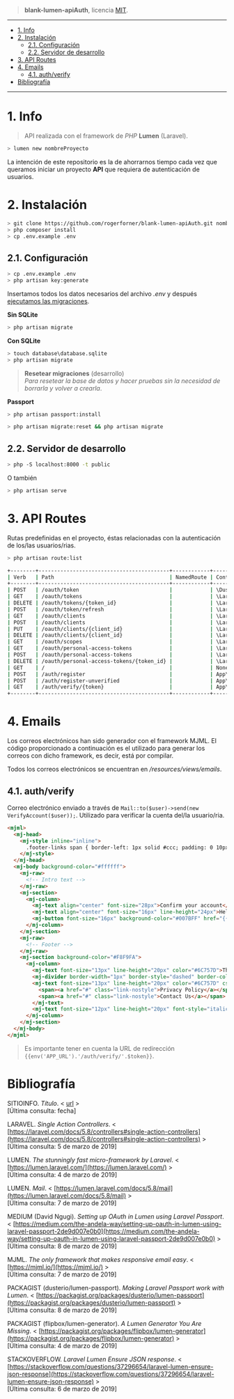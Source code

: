 > **blank-lumen-apiAuth**, licencia [MIT](https://github.com/rogerforner/blank-lumen-apiAuth/blob/master/LICENCE.md).

---

- [1. Info](#1-info)
- [2. Instalación](#2-instalación)
  - [2.1. Configuración](#21-configuración)
  - [2.2. Servidor de desarrollo](#22-servidor-de-desarrollo)
- [3. API Routes](#3-api-routes)
- [4. Emails](#4-emails)
  - [4.1. auth/verify](#41-authverify)
- [Bibliografía](#bibliografía)

---


# 1. Info

> API realizada con el framework de _PHP_ **Lumen** (Laravel).

```bash
> lumen new nombreProyecto
```

La intención de este repositorio es la de ahorrarnos tiempo cada vez que queramos iniciar un proyecto **API** que requiera de autenticación de usuarios.


# 2. Instalación

```bash
> git clone https://github.com/rogerforner/blank-lumen-apiAuth.git nombreProyecto
> php composer install
> cp .env.example .env
```

## 2.1. Configuración

```bash
> cp .env.example .env
> php artisan key:generate
```

Insertamos todos los datos necesarios del archivo _.env_ y después [ejecutamos las migraciones](https://laravel.com/docs/5.8/migrations#running-migrations).

**Sin SQLite**

```bash
> php artisan migrate
```

**Con SQLite**

```bash
> touch database\database.sqlite
> php artisan migrate
```

> **Resetear migraciones** (desarrollo)<br>
>_Para resetear la base de datos y hacer pruebas sin la necesidad de borrarla y volver a crearla_.

**Passport**

```bash
> php artisan passport:install
```

```bash
> php artisan migrate:reset && php artisan migrate
```

## 2.2. Servidor de desarrollo

```bash
> php -S localhost:8000 -t public
```

O también

```bash
> php artisan serve
```

# 3. API Routes

Rutas predefinidas en el proyecto, éstas relacionadas con la autenticación de los/las usuarios/rias.

```bash
> php artisan route:list

+--------+------------------------------------------+------------+--------------------------------------------------------------------+------------------+------------+
| Verb   | Path                                     | NamedRoute | Controller                                                         | Action           | Middleware |
+--------+------------------------------------------+------------+--------------------------------------------------------------------+------------------+------------+
| POST   | /oauth/token                             |            | \Dusterio\LumenPassport\Http\Controllers\AccessTokenController     | issueToken       |            |
| GET    | /oauth/tokens                            |            | \Laravel\Passport\Http\Controllers\AuthorizedAccessTokenController | forUser          | auth       |
| DELETE | /oauth/tokens/{token_id}                 |            | \Laravel\Passport\Http\Controllers\AuthorizedAccessTokenController | destroy          | auth       |
| POST   | /oauth/token/refresh                     |            | \Laravel\Passport\Http\Controllers\TransientTokenController        | refresh          | auth       |
| GET    | /oauth/clients                           |            | \Laravel\Passport\Http\Controllers\ClientController                | forUser          | auth       |
| POST   | /oauth/clients                           |            | \Laravel\Passport\Http\Controllers\ClientController                | store            | auth       |
| PUT    | /oauth/clients/{client_id}               |            | \Laravel\Passport\Http\Controllers\ClientController                | update           | auth       |
| DELETE | /oauth/clients/{client_id}               |            | \Laravel\Passport\Http\Controllers\ClientController                | destroy          | auth       |
| GET    | /oauth/scopes                            |            | \Laravel\Passport\Http\Controllers\ScopeController                 | all              | auth       |
| GET    | /oauth/personal-access-tokens            |            | \Laravel\Passport\Http\Controllers\PersonalAccessTokenController   | forUser          | auth       |
| POST   | /oauth/personal-access-tokens            |            | \Laravel\Passport\Http\Controllers\PersonalAccessTokenController   | store            | auth       |
| DELETE | /oauth/personal-access-tokens/{token_id} |            | \Laravel\Passport\Http\Controllers\PersonalAccessTokenController   | destroy          | auth       |
| GET    | /                                        |            | None                                                               | Closure          |            |
| POST   | /auth/register                           |            | App\Http\Controllers\Auth\RegisterController                       | METHOD NOT FOUND |            |
| POST   | /auth/register-unverified                |            | App\Http\Controllers\Auth\RegisterUnverifiedController             | METHOD NOT FOUND |            |
| GET    | /auth/verify/{token}                     |            | App\Http\Controllers\Auth\VerifyController                         | METHOD NOT FOUND |            |
+--------+------------------------------------------+------------+--------------------------------------------------------------------+------------------+------------+
```

# 4. Emails

Los correos electrónicos han sido generador con el framework MJML. El código proporcionado a continuación es el utilizado para generar los correos con dicho framework, es decir, está por compilar.

Todos los correos electrónicos se encuentran en _/resources/views/emails_.

## 4.1. auth/verify

Correo electrónico enviado a través de `Mail::to($user)->send(new VerifyAccount($user));`. Utilizado para verificar la cuenta del/la usuario/ria.

```html
<mjml>
  <mj-head>
    <mj-style inline="inline">
      .footer-links span { border-left: 1px solid #ccc; padding: 0 10px; } .footer-links span:first-child { border-left: none; padding-left: 0; } .footer-links span a { color: #6C757D !important; font-weight: bold; text-decoration: none !important; }
    </mj-style>
  </mj-head>
  <mj-body background-color="#ffffff">
    <mj-raw>
      <!-- Intro text -->
    </mj-raw>
    <mj-section>
      <mj-column>
        <mj-text align="center" font-size="28px">Confirm your account</mj-text>
        <mj-text align="center" font-size="16px" line-height="24px">Hello <strong>{{$username}}</strong>, confirm your email address to finish creating your {{env('APP_NAME')}} account. It's easy, just click the button below.</mj-text>
        <mj-button font-size="16px" background-color="#007BFF" href="{{env('APP_URL').'/auth/verify/'.$token}}">Confirm now</mj-button>
      </mj-column>
    </mj-section>
    <mj-raw>
      <!-- Footer -->
    </mj-raw>
    <mj-section background-color="#F8F9FA">
      <mj-column>
        <mj-text font-size="13px" line-height="20px" color="#6C757D">This message was send to {{$email}}. If you have received this email by mistake, please ignore this message.</mj-text>
        <mj-divider border-width="1px" border-style="dashed" border-color="lightgrey" padding="5px 25px" />
        <mj-text font-size="13px" line-height="20px" color="#6C757D" css-class="footer-links">
          <span><a href="#" class="link-nostyle">Privacy Policy</a></span>
          <span><a href="#" class="link-nostyle">Contact Us</a></span>
        </mj-text>
        <mj-text font-size="12px" line-height="20px" font-style="italic" color="#6C757D" css-class="footer-links">Postal address of the company</mj-text>
      </mj-column>
    </mj-section>
  </mj-body>
</mjml>
```

> Es importante tener en cuenta la URL de redirección `{{env('APP_URL').'/auth/verify/'.$token}}`.

# Bibliografía

SITIOINFO. _Título_. < [url](url) >
<br>[Última consulta: fecha]

LARAVEL. _Single Action Controllers_. < [https://laravel.com/docs/5.8/controllers#single-action-controllers](https://laravel.com/docs/5.8/controllers#single-action-controllers) >
<br>[Última consulta: 5 de marzo de 2019]

LUMEN. _The stunningly fast micro-framework by Laravel_. < [https://lumen.laravel.com/](https://lumen.laravel.com/) >
<br>[Última consulta: 4 de marzo de 2019]

LUMEN. _Mail_. < [https://lumen.laravel.com/docs/5.8/mail](https://lumen.laravel.com/docs/5.8/mail) >
<br>[Última consulta: 7 de marzo de 2019]

MEDIUM (David Ngugi). _Setting up OAuth in Lumen using Laravel Passport_. < [https://medium.com/the-andela-way/setting-up-oauth-in-lumen-using-laravel-passport-2de9d007e0b0](https://medium.com/the-andela-way/setting-up-oauth-in-lumen-using-laravel-passport-2de9d007e0b0) >
<br>[Última consulta: 8 de marzo de 2019]

MJML. _The only framework that makes responsive email easy_. < [https://mjml.io/](https://mjml.io/) >
<br>[Última consulta: 7 de marzo de 2019]

PACKAGIST (dusterio/lumen-passport). _Making Laravel Passport work with Lumen_. < [https://packagist.org/packages/dusterio/lumen-passport](https://packagist.org/packages/dusterio/lumen-passport) >
<br>[Última consulta: 8 de marzo de 2019]

PACKAGIST (flipbox/lumen-generator). _A Lumen Generator You Are Missing_. < [https://packagist.org/packages/flipbox/lumen-generator](https://packagist.org/packages/flipbox/lumen-generator) >
<br>[Última consulta: 4 de marzo de 2019]

STACKOVERFLOW. _Laravel Lumen Ensure JSON response_. < [https://stackoverflow.com/questions/37296654/laravel-lumen-ensure-json-response](https://stackoverflow.com/questions/37296654/laravel-lumen-ensure-json-response) >
<br>[Última consulta: 6 de marzo de 2019]